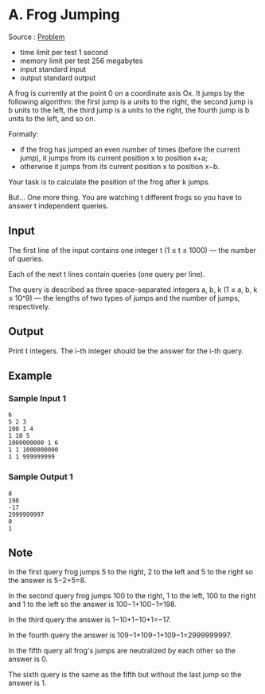 # A. Frog Jumping

Source : [Problem](https://codeforces.com/problemset/problem/1077/A)

- time limit per test 1 second
- memory limit per test 256 megabytes
- input standard input
- output standard output

A frog is currently at the point 0
on a coordinate axis Ox. It jumps by the following algorithm: the first jump is a
units to the right, the second jump is b
units to the left, the third jump is a
units to the right, the fourth jump is b
units to the left, and so on.

Formally:

- if the frog has jumped an even number of times (before the current jump), it jumps from its current position x to position x+a;
- otherwise it jumps from its current position x to position x−b.

Your task is to calculate the position of the frog after k
jumps.

But... One more thing. You are watching t
different frogs so you have to answer t
independent queries.

## Input

The first line of the input contains one integer t (1 ≤ t ≤ 1000) — the number of queries.

Each of the next t lines contain queries (one query per line).

The query is described as three space-separated integers a, b, k (1 ≤ a, b, k ≤ 10^9) — the lengths of two types of jumps and the number of jumps, respectively.

## Output

Print t integers. The i-th integer should be the answer for the i-th query.

## Example

### Sample Input 1

    6
    5 2 3
    100 1 4
    1 10 5
    1000000000 1 6
    1 1 1000000000
    1 1 999999999

### Sample Output 1

    8
    198
    -17
    2999999997
    0
    1

## Note

In the first query frog jumps 5
to the right, 2
to the left and 5
to the right so the answer is 5−2+5=8.

In the second query frog jumps 100
to the right, 1
to the left, 100
to the right and 1
to the left so the answer is 100−1+100−1=198.

In the third query the answer is 1−10+1−10+1=−17.

In the fourth query the answer is 109−1+109−1+109−1=2999999997.

In the fifth query all frog's jumps are neutralized by each other so the answer is 0.

The sixth query is the same as the fifth but without the last jump so the answer is 1.

